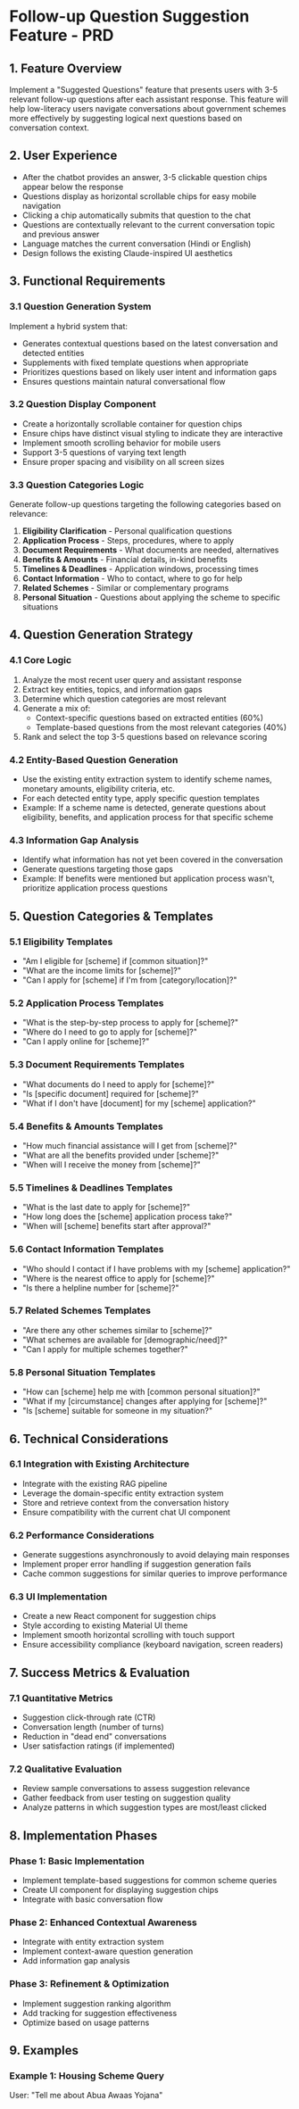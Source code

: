 # Follow-up Question Suggestion Feature - PRD

## 1. Feature Overview

Implement a "Suggested Questions" feature that presents users with 3-5 relevant follow-up questions after each assistant response. This feature will help low-literacy users navigate conversations about government schemes more effectively by suggesting logical next questions based on conversation context.

## 2. User Experience

- After the chatbot provides an answer, 3-5 clickable question chips appear below the response
- Questions display as horizontal scrollable chips for easy mobile navigation
- Clicking a chip automatically submits that question to the chat
- Questions are contextually relevant to the current conversation topic and previous answer
- Language matches the current conversation (Hindi or English)
- Design follows the existing Claude-inspired UI aesthetics

## 3. Functional Requirements

### 3.1 Question Generation System

Implement a hybrid system that:

- Generates contextual questions based on the latest conversation and detected entities
- Supplements with fixed template questions when appropriate
- Prioritizes questions based on likely user intent and information gaps
- Ensures questions maintain natural conversational flow

### 3.2 Question Display Component

- Create a horizontally scrollable container for question chips
- Ensure chips have distinct visual styling to indicate they are interactive
- Implement smooth scrolling behavior for mobile users
- Support 3-5 questions of varying text length
- Ensure proper spacing and visibility on all screen sizes

### 3.3 Question Categories Logic

Generate follow-up questions targeting the following categories based on relevance:

1. **Eligibility Clarification** - Personal qualification questions
2. **Application Process** - Steps, procedures, where to apply
3. **Document Requirements** - What documents are needed, alternatives
4. **Benefits & Amounts** - Financial details, in-kind benefits
5. **Timelines & Deadlines** - Application windows, processing times
6. **Contact Information** - Who to contact, where to go for help
7. **Related Schemes** - Similar or complementary programs
8. **Personal Situation** - Questions about applying the scheme to specific situations

## 4. Question Generation Strategy

### 4.1 Core Logic

1. Analyze the most recent user query and assistant response
2. Extract key entities, topics, and information gaps
3. Determine which question categories are most relevant
4. Generate a mix of:
   - Context-specific questions based on extracted entities (60%)
   - Template-based questions from the most relevant categories (40%)
5. Rank and select the top 3-5 questions based on relevance scoring

### 4.2 Entity-Based Question Generation

- Use the existing entity extraction system to identify scheme names, monetary amounts, eligibility criteria, etc.
- For each detected entity type, apply specific question templates
- Example: If a scheme name is detected, generate questions about eligibility, benefits, and application process for that specific scheme

### 4.3 Information Gap Analysis

- Identify what information has not yet been covered in the conversation
- Generate questions targeting those gaps
- Example: If benefits were mentioned but application process wasn't, prioritize application process questions

## 5. Question Categories & Templates

### 5.1 Eligibility Templates
- "Am I eligible for [scheme] if [common situation]?"
- "What are the income limits for [scheme]?"
- "Can I apply for [scheme] if I'm from [category/location]?"

### 5.2 Application Process Templates
- "What is the step-by-step process to apply for [scheme]?"
- "Where do I need to go to apply for [scheme]?"
- "Can I apply online for [scheme]?"

### 5.3 Document Requirements Templates
- "What documents do I need to apply for [scheme]?"
- "Is [specific document] required for [scheme]?"
- "What if I don't have [document] for my [scheme] application?"

### 5.4 Benefits & Amounts Templates
- "How much financial assistance will I get from [scheme]?"
- "What are all the benefits provided under [scheme]?"
- "When will I receive the money from [scheme]?"

### 5.5 Timelines & Deadlines Templates
- "What is the last date to apply for [scheme]?"
- "How long does the [scheme] application process take?"
- "When will [scheme] benefits start after approval?"

### 5.6 Contact Information Templates
- "Who should I contact if I have problems with my [scheme] application?"
- "Where is the nearest office to apply for [scheme]?"
- "Is there a helpline number for [scheme]?"

### 5.7 Related Schemes Templates
- "Are there any other schemes similar to [scheme]?"
- "What schemes are available for [demographic/need]?"
- "Can I apply for multiple schemes together?"

### 5.8 Personal Situation Templates
- "How can [scheme] help me with [common personal situation]?"
- "What if my [circumstance] changes after applying for [scheme]?"
- "Is [scheme] suitable for someone in my situation?"

## 6. Technical Considerations

### 6.1 Integration with Existing Architecture
- Integrate with the existing RAG pipeline
- Leverage the domain-specific entity extraction system
- Store and retrieve context from the conversation history
- Ensure compatibility with the current chat UI component

### 6.2 Performance Considerations
- Generate suggestions asynchronously to avoid delaying main responses
- Implement proper error handling if suggestion generation fails
- Cache common suggestions for similar queries to improve performance

### 6.3 UI Implementation
- Create a new React component for suggestion chips
- Style according to existing Material UI theme
- Implement smooth horizontal scrolling with touch support
- Ensure accessibility compliance (keyboard navigation, screen readers)

## 7. Success Metrics & Evaluation

### 7.1 Quantitative Metrics
- Suggestion click-through rate (CTR)
- Conversation length (number of turns)
- Reduction in "dead end" conversations
- User satisfaction ratings (if implemented)

### 7.2 Qualitative Evaluation
- Review sample conversations to assess suggestion relevance
- Gather feedback from user testing on suggestion quality
- Analyze patterns in which suggestion types are most/least clicked

## 8. Implementation Phases

### Phase 1: Basic Implementation
- Implement template-based suggestions for common scheme queries
- Create UI component for displaying suggestion chips
- Integrate with basic conversation flow

### Phase 2: Enhanced Contextual Awareness
- Integrate with entity extraction system
- Implement context-aware question generation
- Add information gap analysis

### Phase 3: Refinement & Optimization
- Implement suggestion ranking algorithm
- Add tracking for suggestion effectiveness
- Optimize based on usage patterns

## 9. Examples

### Example 1: Housing Scheme Query

User: "Tell me about Abua Awaas Yojana"
